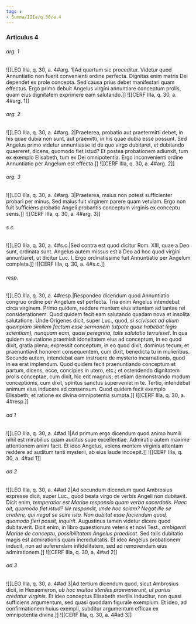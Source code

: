 ```yaml
---
tags : 
- Summa/IIIa/q.30/a.4
---
```


### Articulus 4

###### arg. 1
![[LEO IIIa, q. 30, a. 4#arg. 1|Ad quartum sic proceditur. Videtur quod Annuntiatio non fuerit convenienti ordine perfecta. Dignitas enim matris Dei dependet ex prole concepta. Sed causa prius debet manifestari quam effectus. Ergo primo debuit Angelus virgini annuntiare conceptum prolis, quam eius dignitatem exprimere eam salutando.]]
![[CERF IIIa, q. 30, a. 4#arg. 1]]

###### arg. 2
![[LEO IIIa, q. 30, a. 4#arg. 2|Praeterea, probatio aut praetermitti debet, in his quae dubia non sunt, aut praemitti, in his quae dubia esse possunt. Sed Angelus primo videtur annuntiasse id de quo virgo dubitaret, et dubitando quaereret, dicens, quomodo fiet istud? Et postea probationem adiunxit, tum ex exemplo Elisabeth, tum ex Dei omnipotentia. Ergo inconvenienti ordine Annuntiatio per Angelum est effecta.]]
![[CERF IIIa, q. 30, a. 4#arg. 2]]

###### arg. 3
![[LEO IIIa, q. 30, a. 4#arg. 3|Praeterea, maius non potest sufficienter probari per minus. Sed maius fuit virginem parere quam vetulam. Ergo non fuit sufficiens probatio Angeli probantis conceptum virginis ex conceptu senis.]]
![[CERF IIIa, q. 30, a. 4#arg. 3]]

###### s.c.
![[LEO IIIa, q. 30, a. 4#s.c.|Sed contra est quod dicitur Rom. XIII, quae a Deo sunt, ordinata sunt. Angelus autem missus est a Deo ad hoc quod virgini annuntiaret, ut dicitur Luc. I. Ergo ordinatissime fuit Annuntiatio per Angelum completa.]]
![[CERF IIIa, q. 30, a. 4#s.c.]]

###### resp.
![[LEO IIIa, q. 30, a. 4#resp.|Respondeo dicendum quod Annuntiatio congruo ordine per Angelum est perfecta. Tria enim Angelus intendebat circa virginem. Primo quidem, reddere mentem eius attentam ad tantae rei considerationem. Quod quidem fecit eam salutando quadam nova et insolita salutatione. Unde Origenes dicit, super Luc., quod, *si scivisset ad alium quempiam similem factum esse sermonem (utpote quae habebat legis scientiam), nunquam eam, quasi peregrina, talis salutatio terruisset*. In qua quidem salutatione praemisit idoneitatem eius ad conceptum, in eo quod dixit, gratia plena; expressit conceptum, in eo quod dixit, dominus tecum; et praenuntiavit honorem consequentem, cum dixit, benedicta tu in mulieribus. Secundo autem, intendebat eam instruere de mysterio incarnationis, quod in ea erat implendum. Quod quidem fecit praenuntiando conceptum et partum, dicens, ecce, concipies in utero, etc.; et ostendendo dignitatem prolis conceptae, cum dixit, hic erit magnus; et etiam demonstrando modum conceptionis, cum dixit, spiritus sanctus superveniet in te. Tertio, intendebat animum eius inducere ad consensum. Quod quidem fecit exemplo Elisabeth; et ratione ex divina omnipotentia sumpta.]]
![[CERF IIIa, q. 30, a. 4#resp.]]

###### ad 1
![[LEO IIIa, q. 30, a. 4#ad 1|Ad primum ergo dicendum quod animo humili nihil est mirabilius quam auditus suae excellentiae. Admiratio autem maxime attentionem animi facit. Et ideo Angelus, volens mentem virginis attentam reddere ad auditum tanti mysterii, ab eius laude incoepit.]]
![[CERF IIIa, q. 30, a. 4#ad 1]]

###### ad 2
![[LEO IIIa, q. 30, a. 4#ad 2|Ad secundum dicendum quod Ambrosius expresse dicit, super Luc., quod beata virgo de verbis Angeli non dubitavit. Dicit enim, *temperatior est Mariae responsio quam verba sacerdotis. Haec ait, quomodo fiet istud? Ille respondit, unde hoc sciam? Negat ille se credere, qui negat se scire ista. Non dubitat esse faciendum quod, quomodo fieri possit, inquirit*. Augustinus tamen videtur dicere quod dubitaverit. Dicit enim, in libro quaestionum veteris et novi Test., *ambigenti Mariae de conceptu, possibilitatem Angelus praedicat*. Sed talis dubitatio magis est admirationis quam incredulitatis. Et ideo Angelus probationem inducit, non ad auferendam infidelitatem, sed ad removendam eius admirationem.]]
![[CERF IIIa, q. 30, a. 4#ad 2]]

###### ad 3
![[LEO IIIa, q. 30, a. 4#ad 3|Ad tertium dicendum quod, sicut Ambrosius dicit, in Hexaemeron, *ob hoc multae steriles praevenerunt, ut partus credatur virginis*. Et ideo conceptus Elisabeth sterilis inducitur, non quasi sufficiens argumentum, sed quasi quoddam figurale exemplum. Et ideo, ad confirmationem huius exempli, subditur argumentum efficax ex omnipotentia divina.]]
![[CERF IIIa, q. 30, a. 4#ad 3]]

